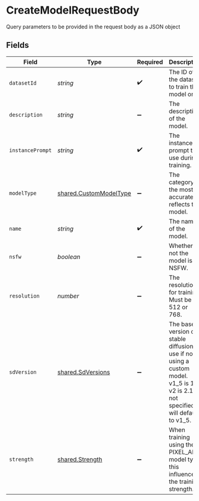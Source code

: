 # CreateModelRequestBody

Query parameters to be provided in the request body as a JSON object


## Fields

| Field                                                                                                                                      | Type                                                                                                                                       | Required                                                                                                                                   | Description                                                                                                                                |
| ------------------------------------------------------------------------------------------------------------------------------------------ | ------------------------------------------------------------------------------------------------------------------------------------------ | ------------------------------------------------------------------------------------------------------------------------------------------ | ------------------------------------------------------------------------------------------------------------------------------------------ |
| `datasetId`                                                                                                                                | *string*                                                                                                                                   | :heavy_check_mark:                                                                                                                         | The ID of the dataset to train the model on.                                                                                               |
| `description`                                                                                                                              | *string*                                                                                                                                   | :heavy_minus_sign:                                                                                                                         | The description of the model.                                                                                                              |
| `instancePrompt`                                                                                                                           | *string*                                                                                                                                   | :heavy_check_mark:                                                                                                                         | The instance prompt to use during training.                                                                                                |
| `modelType`                                                                                                                                | [shared.CustomModelType](../../../sdk/models/shared/custommodeltype.md)                                                                    | :heavy_minus_sign:                                                                                                                         | The category the most accurately reflects the model.                                                                                       |
| `name`                                                                                                                                     | *string*                                                                                                                                   | :heavy_check_mark:                                                                                                                         | The name of the model.                                                                                                                     |
| `nsfw`                                                                                                                                     | *boolean*                                                                                                                                  | :heavy_minus_sign:                                                                                                                         | Whether or not the model is NSFW.                                                                                                          |
| `resolution`                                                                                                                               | *number*                                                                                                                                   | :heavy_minus_sign:                                                                                                                         | The resolution for training. Must be 512 or 768.                                                                                           |
| `sdVersion`                                                                                                                                | [shared.SdVersions](../../../sdk/models/shared/sdversions.md)                                                                              | :heavy_minus_sign:                                                                                                                         | The base version of stable diffusion to use if not using a custom model. v1_5 is 1.5, v2 is 2.1, if not specified it will default to v1_5. |
| `strength`                                                                                                                                 | [shared.Strength](../../../sdk/models/shared/strength.md)                                                                                  | :heavy_minus_sign:                                                                                                                         | When training using the PIXEL_ART model type, this influences the training strength.                                                       |